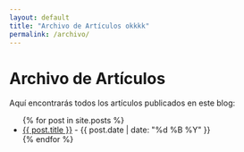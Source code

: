 ```yaml
---
layout: default
title: "Archivo de Artículos okkkk"
permalink: /archivo/
---
```


# Archivo de Artículos

Aquí encontrarás todos los artículos publicados en este blog:

<ul>
{% for post in site.posts %}
  <li>
    <a href="{{ site.baseurl }}{{ post.url }}">{{ post.title }}</a> - {{ post.date | date: "%d %B %Y" }}
  </li>
{% endfor %}
</ul>
